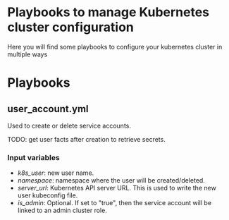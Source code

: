 # Playbooks to manage Kubernetes cluster configuration

Here you will find some playbooks to configure your kubernetes cluster in multiple ways

# Playbooks

## user_account.yml

Used to create or delete service accounts.

TODO: get user facts after creation to retrieve secrets.

### Input variables

* *k8s_user*: new user name.
* *namespace*: namespace where the user will be created/deleted.
* *server_url*: Kubernetes API server URL. This is used to write the new user kubeconfig file.
* *is_admin*: Optional. If set to "true", then the service account will be linked to an admin cluster role.
